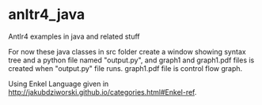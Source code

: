 # anltr4_java
Antlr4 examples in java and related stuff

For now these java classes in src folder create a window showing syntax tree and a python file named "output.py", and graph1 and graph1.pdf files is created when "output.py" file runs. graph1.pdf file is control flow graph.

Using Enkel Language given in http://jakubdziworski.github.io/categories.html#Enkel-ref.


